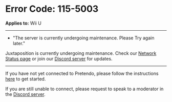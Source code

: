 # Error Code: 115-5003
**Applies to:** Wii U

---

- "The server is currently undergoing maintenance. Please Try again later."

Juxtaposition is currently undergoing maintenance. Check our [Network Status page]() or join our [Discord server](https://invite.gg/pretendo) for updates.

---

If you have not yet connected to Pretendo, please follow the instructions [here](/docs/install) to get started.

If you are still unable to connect, please request to speak to a moderator in the [Discord server](https://invite.gg/pretendo).

